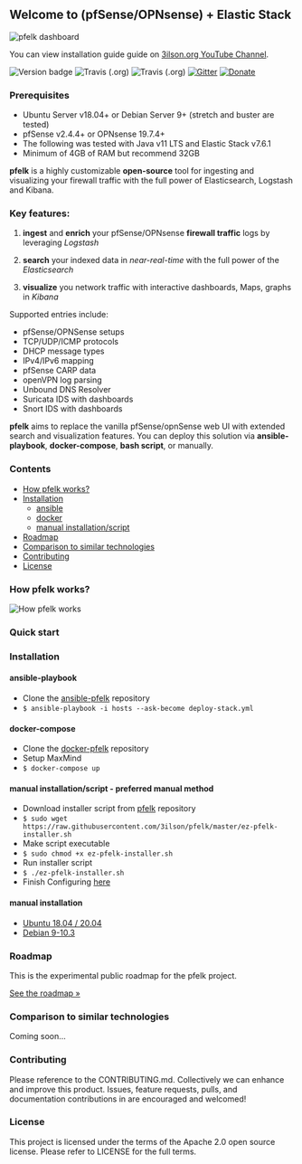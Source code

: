 ## Welcome to (pfSense/OPNsense) + Elastic Stack  

![pfelk dashboard](https://github.com/3ilson/pfelk/raw/master/Images/pfelk-dashboard.png)

You can view installation guide guide on [3ilson.org YouTube Channel](https://www.youtube.com/3ilsonorg).


![Version badge](https://img.shields.io/badge/ELK-7.7.0-blue.svg)
![Travis (.org)](https://img.shields.io/travis/3ilson/ansible-pfelk?label=Ansible-playbook) ![Travis (.org)](https://img.shields.io/travis/3ilson/docker-pfelk?label=Docker-compose) [![Gitter](https://badges.gitter.im/pfelk/community.svg)](https://gitter.im/pfelk/community?utm_source=badge&utm_medium=badge&utm_campaign=pr-badge)
[![Donate](https://img.shields.io/badge/Donate-PayPal-green.svg)](https://www.paypal.me/a3ilson) 

### Prerequisites
- Ubuntu Server v18.04+ or Debian Server 9+ (stretch and buster are tested)
- pfSense v2.4.4+ or OPNsense 19.7.4+
- The following was tested with Java v11 LTS and Elastic Stack v7.6.1
- Minimum of 4GB of RAM but recommend 32GB

**pfelk** is a highly customizable **open-source** tool for ingesting and visualizing your firewall traffic with the full power of Elasticsearch, Logstash and Kibana.

### Key features:

1. **ingest** and **enrich** your pfSense/OPNsense **firewall traffic** logs by leveraging *Logstash*

2. **search** your indexed data in *near-real-time* with the full power of the *Elasticsearch*

3. **visualize** you network traffic with interactive dashboards, Maps, graphs in *Kibana*

Supported entries include:
 - pfSense/OPNSense setups
 - TCP/UDP/ICMP protocols
 - DHCP message types
 - IPv4/IPv6 mapping
 - pfSense CARP data
 - openVPN log parsing
 - Unbound DNS Resolver
 - Suricata IDS with dashboards
 - Snort IDS with dashboards

**pfelk** aims to replace the vanilla pfSense/opnSense web UI with extended search and visualization features. You can deploy this solution via **ansible-playbook**, **docker-compose**, **bash script**, or manually.

### Contents
* [How pfelk works?](https://github.com/3ilson/pfelk#how-pfelk-works)
* [Installation](https://github.com/3ilson/pfelk#installation)
  * [ansible](https://github.com/3ilson/pfelk#ansible-playbook)
  * [docker](https://github.com/3ilson/pfelk#docker-compose)
  * [manual installation/script](https://github.com/3ilson/pfelk#manual-installationscript)
* [Roadmap](https://github.com/3ilson/pfelk#roadmap)
* [Comparison to similar technologies](https://github.com/3ilson/pfelk#comparison-to-similar-technologies)
* [Contributing](https://github.com/3ilson/pfelk#contributing)
* [License](https://github.com/3ilson/pfelk#license)

### How pfelk works?
![How pfelk works](https://github.com/3ilson/pfelk/raw/master/Images/how-pfelk.png)
### Quick start

### Installation
#### ansible-playbook
 * Clone the [ansible-pfelk](https://github.com/3ilson/ansible-pfelk) repository
 * `$ ansible-playbook -i hosts --ask-become deploy-stack.yml`

#### docker-compose
 * Clone the [docker-pfelk](https://github.com/3ilson/docker-pfelk) repository
 * Setup MaxMind
 * `$ docker-compose up`

#### manual installation/script - preferred manual method
 * Download installer script from [pfelk](https://raw.githubusercontent.com/3ilson/pfelk/master/ez-pfelk-installer.sh) repository
 * `$ sudo wget https://raw.githubusercontent.com/3ilson/pfelk/master/ez-pfelk-installer.sh`
* Make script executable 
* `$ sudo chmod +x ez-pfelk-installer.sh`
* Run installer script 
* `$ ./ez-pfelk-installer.sh`
* Finish Configuring [here](https://github.com/3ilson/pfelk/blob/master/install/script.md)

#### manual installation
* [Ubuntu 18.04 / 20.04](https://github.com/3ilson/pfelk/blob/master/install/ubuntu.md)
* [Debian 9-10.3](https://github.com/3ilson/pfelk/blob/master/install/debian.md)

### Roadmap
This is the experimental public roadmap for the pfelk project.

[See the roadmap »](https://github.com/orgs/3ilson/projects)

### Comparison to similar technologies
Coming soon...

### Contributing
Please reference to the CONTRIBUTING.md. Collectively we can enhance and improve this product. Issues, feature requests, pulls, and documentation contributions in are encouraged and welcomed!

### License
This project is licensed under the terms of the Apache 2.0 open source license. Please refer to LICENSE for the full terms.
